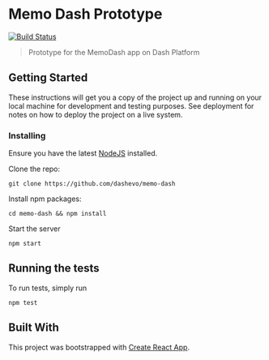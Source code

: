 # Memo Dash Prototype

[![Build Status](https://travis-ci.com/dashevo/memo-dash.svg?branch=master)](https://travis-ci.com/dashevo/memo-dash)

> Prototype for the MemoDash app on Dash Platform

## Getting Started

These instructions will get you a copy of the project up and running on your local machine for development and testing purposes. See deployment for notes on how to deploy the project on a live system.

### Installing

Ensure you have the latest [NodeJS](https://nodejs.org/en/download/) installed.

Clone the repo:

```
git clone https://github.com/dashevo/memo-dash
```

Install npm packages:

```
cd memo-dash && npm install
```

Start the server

```
npm start
```

## Running the tests

To run tests, simply run

```
npm test
```

## Built With

This project was bootstrapped with [Create React App](https://github.com/facebookincubator/create-react-app).
